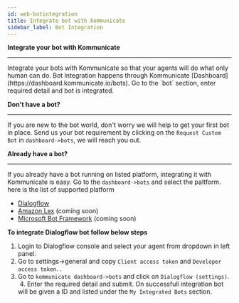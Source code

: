 ```yaml
---
id: web-botintegration
title: Integrate bot with kommunicate
sidebar_label: Bot Integration
---
```


**Integrate your bot with Kommunicate**
<hr>
Integrate your bots with Kommunicate so that your agents will do what only human can do. Bot Integration happens through Kommunicate [Dashboard](https://dashboard.kommunicate.io/bots). Go to the `bot` section, enter required detail and bot is integrated. 

**Don't have a bot?**
<hr>

If you are new to the bot world, don't worry we will help to get your first bot in place. Send us your bot requirement by clicking on the `Request Custom Bot` in `dashboard->bots`, we will reach you out. 


**Already have a bot?**
<hr>

If you already have a bot running on listed platform, integrating it with Kommunicate is easy. Go to the `dashboard->bots` and select the paltform.<br>
here is the list of supported platform
  * [Dialogflow](https://dialogflow.com/) 
  * [Amazon Lex](https://aws.amazon.com/lex/) (coming soon)
  * [Microsoft Bot Framework](https://dev.botframework.com/) (coming soon)
  
 **To integrate Dialogflow bot follow below steps**
  1. Login to Dialogflow console and select your agent from dropdown in left panel.
  2. Go to settings->general and copy `Client access token` and `Developer access token`. .
  3. Go to `kommunicate dashboard->bots` and click on `Dialogflow (settings)`.
  4. Enter the required detail and submit. 
On successfull integration bot will be given a ID and listed under the `My Integrated Bots` section.
